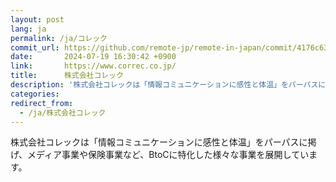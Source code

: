 ```yaml
---
layout: post
lang: ja
permalink: /ja/コレック
commit_url: https://github.com/remote-jp/remote-in-japan/commit/4176c63b7d99d82cd596a66bd8852a6a10106401
date:       2024-07-19 16:30:42 +0900
link:       https://www.correc.co.jp/
title:      株式会社コレック
description: '株式会社コレックは「情報コミュニケーションに感性と体温」をパーパスに掲げ、メディア事業や保険事業など、BtoCに特化した様々な事業を展開しています。'
categories: 
redirect_from:
  - /ja/株式会社コレック
---
```


<p>株式会社コレックは「情報コミュニケーションに感性と体温」をパーパスに掲げ、メディア事業や保険事業など、BtoCに特化した様々な事業を展開しています。</p>
